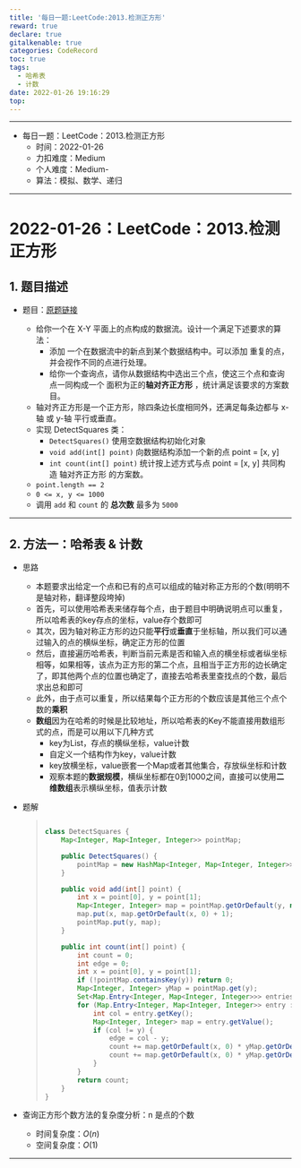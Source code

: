 ```yaml
---
title: '每日一题:LeetCode:2013.检测正方形'
reward: true
declare: true
gitalkenable: true
categories: CodeRecord
toc: true
tags:
  - 哈希表
  - 计数
date: 2022-01-26 19:16:29
top:
---
```

---

* 每日一题：LeetCode：2013.检测正方形
  * 时间：2022-01-26
  * 力扣难度：Medium
  * 个人难度：Medium-
  * 算法：模拟、数学、递归


---

<!-- more -->

# 2022-01-26：LeetCode：2013.检测正方形

## 1. 题目描述

* 题目：[原题链接](https://leetcode-cn.com/problems/detect-squares/)

  * 给你一个在 X-Y 平面上的点构成的数据流。设计一个满足下述要求的算法：
    * 添加 一个在数据流中的新点到某个数据结构中。可以添加 重复的点，并会视作不同的点进行处理。
    * 给你一个查询点，请你从数据结构中选出三个点，使这三个点和查询点一同构成一个 面积为正的**轴对齐正方形** ，统计满足该要求的方案数目。
  * 轴对齐正方形是一个正方形，除四条边长度相同外，还满足每条边都与 x-轴 或 y-轴 平行或垂直。
  * 实现 DetectSquares 类：
    * `DetectSquares()` 使用空数据结构初始化对象
    * `void add(int[] point)` 向数据结构添加一个新的点 point = [x, y]
    * `int count(int[] point)` 统计按上述方式与点 point = [x, y] 共同构造 轴对齐正方形 的方案数。
  * `point.length == 2`
  * `0 <= x, y <= 1000`
  * 调用 `add` 和 `count` 的 **总次数** 最多为 `5000`


---

## 2. 方法一：哈希表 & 计数

* 思路

  * 本题要求出给定一个点和已有的点可以组成的轴对称正方形的个数(明明不是轴对称，翻译整段垮掉)
  * 首先，可以使用哈希表来储存每个点，由于题目中明确说明点可以重复，所以哈希表的key存点的坐标，value存个数即可
  * 其次，因为轴对称正方形的边只能**平行**或**垂直**于坐标轴，所以我们可以通过输入的点的横纵坐标，确定正方形的位置
  * 然后，直接遍历哈希表，判断当前元素是否和输入点的横坐标或者纵坐标相等，如果相等，该点为正方形的第二个点，且相当于正方形的边长确定了，即其他两个点的位置也确定了，直接去哈希表里查找点的个数，最后求出总和即可
  * 此外，由于点可以重复，所以结果每个正方形的个数应该是其他三个点个数的**乘积**
  * **数组**因为在哈希的时候是比较地址，所以哈希表的Key不能直接用数组形式的点，而是可以用以下几种方式
    * key为List，存点的横纵坐标，value计数
    * 自定义一个结构作为key，value计数
    * key放横坐标，value嵌套一个Map或者其他集合，存放纵坐标和计数
    * 观察本题的**数据规模**，横纵坐标都在0到1000之间，直接可以使用**二维数组**表示横纵坐标，值表示计数

* 题解

  > ```java
  > 
  > class DetectSquares {
  >     Map<Integer, Map<Integer, Integer>> pointMap;
  > 
  >     public DetectSquares() {
  >         pointMap = new HashMap<Integer, Map<Integer, Integer>>();
  >     }
  > 
  >     public void add(int[] point) {
  >         int x = point[0], y = point[1];
  >         Map<Integer, Integer> map = pointMap.getOrDefault(y, new HashMap<>());
  >         map.put(x, map.getOrDefault(x, 0) + 1);
  >         pointMap.put(y, map);
  >     }
  > 
  >     public int count(int[] point) {
  >         int count = 0;
  >         int edge = 0;
  >         int x = point[0], y = point[1];
  >         if (!pointMap.containsKey(y)) return 0;
  >         Map<Integer, Integer> yMap = pointMap.get(y);
  >         Set<Map.Entry<Integer, Map<Integer, Integer>>> entries = pointMap.entrySet();
  >         for (Map.Entry<Integer, Map<Integer, Integer>> entry : entries) {
  >             int col = entry.getKey();
  >             Map<Integer, Integer> map = entry.getValue();
  >             if (col != y) {
  >                 edge = col - y;
  >                 count += map.getOrDefault(x, 0) * yMap.getOrDefault(x + edge, 0) * map.getOrDefault(x + edge, 0);
  >                 count += map.getOrDefault(x, 0) * yMap.getOrDefault(x - edge, 0) * map.getOrDefault(x - edge, 0);
  >             }
  >         }
  >         return count;
  >     }
  > }
  > ```
  
* 查询正方形个数方法的复杂度分析：n 是点的个数

  * 时间复杂度：$O(n)$
  * 空间复杂度：$O(1)$

---

